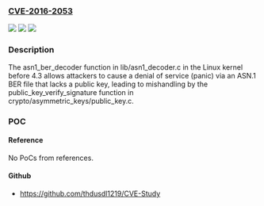 ### [CVE-2016-2053](https://cve.mitre.org/cgi-bin/cvename.cgi?name=CVE-2016-2053)
![](https://img.shields.io/static/v1?label=Product&message=n%2Fa&color=blue)
![](https://img.shields.io/static/v1?label=Version&message=n%2Fa&color=blue)
![](https://img.shields.io/static/v1?label=Vulnerability&message=n%2Fa&color=brighgreen)

### Description

The asn1_ber_decoder function in lib/asn1_decoder.c in the Linux kernel before 4.3 allows attackers to cause a denial of service (panic) via an ASN.1 BER file that lacks a public key, leading to mishandling by the public_key_verify_signature function in crypto/asymmetric_keys/public_key.c.

### POC

#### Reference
No PoCs from references.

#### Github
- https://github.com/thdusdl1219/CVE-Study

